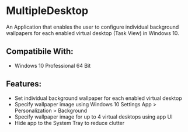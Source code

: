 # MultipleDesktop
An Application that enables the user to configure individual background wallpapers for each enabled virtual desktop (Task View) in Windows 10.

Compatibile With:
-----------------
- Windows 10 Professional 64 Bit

Features:
---------
- Set individual background wallpaper for each enabled virtual desktop
- Specify wallpaper image using Windows 10 Settings App > Personalization > Background
- Specify wallpaper image for up to 4 virtual desktops using app UI
- Hide app to the System Tray to reduce clutter
